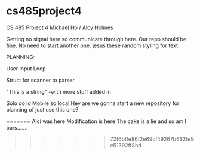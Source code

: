 # cs485project4
CS 485 Project 4
Michael Ho / Alcy Holmes

Getting no signal here so communicate through here.  Our repo should be fine.  No need to start another one.
jesus these random styling for text.

PLANNING:

User Input Loop

Struct for scanner to parser

"This is a string" -with more stuff added in

Solo do lo Mobile so local
Hey are we gonna start a new repository for planning of just use this one?

=======
Alci was here
Modification is here
The cake is a lie
and so am I
bars.......
>>>>>>> 72f6bffe86f2e69cf49267b662fe9c51392ff8bd

